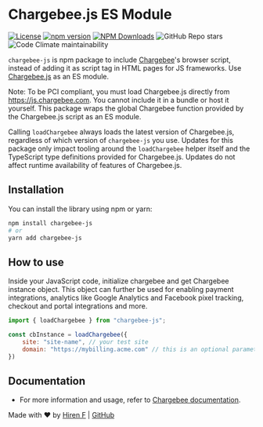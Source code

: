 # Chargebee.js ES Module

[![License](https://img.shields.io/badge/license-MIT-blue.svg)](https://opensource.org/licenses/MIT)
[![npm version](https://img.shields.io/npm/v/chargebee-js.svg)](https://www.npmjs.com/package/chargebee-js)
[![NPM Downloads](https://img.shields.io/npm/dt/chargebee-js.svg)](https://www.npmjs.com/package/chargebee-js)
![GitHub Repo stars](https://img.shields.io/github/stars/hirenf14/chargebee-js)
![Code Climate maintainability](https://img.shields.io/codeclimate/maintainability/hirenf14/chargebee-js)


`chargebee-js` is npm package to include [Chargebee](https://www.chargebee.com/checkout-portal-docs/settingup-api-ref.html#introduction)'s browser script, instead of adding it as script tag in HTML pages for JS frameworks.
Use [Chargebee.js](https://www.chargebee.com/checkout-portal-docs/api-how-to.html#setting-up-chargebee-js) as an ES module.

Note: To be PCI compliant, you must load Chargebee.js directly from https://js.chargebee.com. You cannot include it in a bundle or host it yourself. This package wraps the global Chargebee function provided by the Chargebee.js script as an ES module.

Calling `loadChargebee` always loads the latest version of Chargebee.js, regardless of which version of `chargebee-js` you use. Updates for this package only impact tooling around the `loadChargebee` helper itself and the TypeScript type definitions provided for Chargebee.js. Updates do not affect runtime availability of features of Chargebee.js.


## Installation

You can install the library using npm or yarn:

```sh
npm install chargebee-js
# or
yarn add chargebee-js

```

## How to use

Inside your JavaScript code, initialize chargebee and get Chargebee instance object. This object can further be used for enabling payment integrations, analytics like Google Analytics and Facebook pixel tracking, checkout and portal integrations and more.



```js
import { loadChargebee } from "chargebee-js";

const cbInstance = loadChargebee({
    site: "site-name", // your test site
    domain: "https://mybilling.acme.com" // this is an optional parameter.
})
```


## Documentation
- For more information and usage, refer to [Chargebee documentation](https://www.chargebee.com/checkout-portal-docs/cb-library-api-ref.html#init).

Made with ❤️ by [Hiren F](https://hiren.codes/) | [GitHub](https://github.com/hirenf14/chargebee-js)
